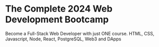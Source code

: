 # The Complete 2024 Web Development Bootcamp
 Become a Full-Stack Web Developer with just ONE course. HTML, CSS, Javascript, Node, React, PostgreSQL, Web3 and DApps
